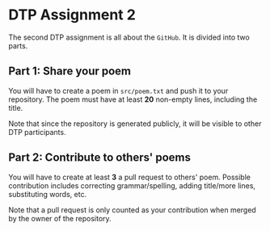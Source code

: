 # DTP Assignment 2

The second DTP assignment is all about the `GitHub`. It is divided into two parts.

## Part 1: Share your poem
You will have to create a poem in `src/poem.txt` and push it to your repository. The poem must have at least **20** non-empty lines, including the title.

Note that since the repository is generated publicly, it will be visible to other DTP participants.

## Part 2: Contribute to others' poems
You will have to create at least **3** a pull request to others' poem. Possible contribution includes correcting grammar/spelling, adding title/more lines, substituting words, etc.

Note that a pull request is only counted as your contribution when merged by the owner of the repository.